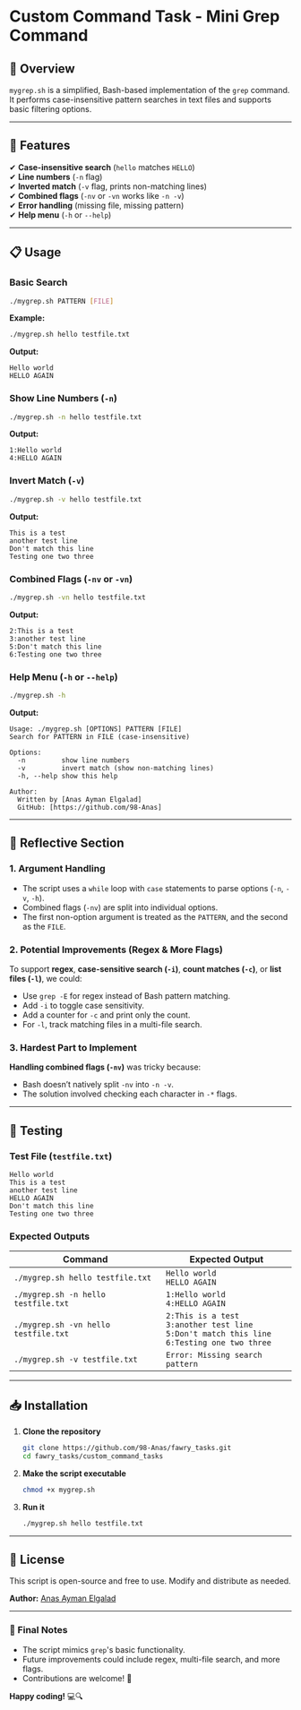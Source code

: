 # **Custom Command Task - Mini Grep Command**  

## **📌 Overview**  
`mygrep.sh` is a simplified, Bash-based implementation of the `grep` command. It performs case-insensitive pattern searches in text files and supports basic filtering options.  

---

## **🚀 Features**  
✔ **Case-insensitive search** (`hello` matches `HELLO`)  
✔ **Line numbers** (`-n` flag)  
✔ **Inverted match** (`-v` flag, prints non-matching lines)  
✔ **Combined flags** (`-nv` or `-vn` works like `-n -v`)  
✔ **Error handling** (missing file, missing pattern)  
✔ **Help menu** (`-h` or `--help`)  

---

## **📋 Usage**  
### **Basic Search**  
```bash
./mygrep.sh PATTERN [FILE]
```
**Example:**  
```bash
./mygrep.sh hello testfile.txt
```
**Output:**  
```
Hello world
HELLO AGAIN
```

### **Show Line Numbers (`-n`)**  
```bash
./mygrep.sh -n hello testfile.txt
```
**Output:**  
```
1:Hello world
4:HELLO AGAIN
```

### **Invert Match (`-v`)**  
```bash
./mygrep.sh -v hello testfile.txt
```
**Output:**  
```
This is a test
another test line
Don't match this line
Testing one two three
```

### **Combined Flags (`-nv` or `-vn`)**  
```bash
./mygrep.sh -vn hello testfile.txt
```
**Output:**  
```
2:This is a test
3:another test line
5:Don't match this line
6:Testing one two three
```

### **Help Menu (`-h` or `--help`)**  
```bash
./mygrep.sh -h
```
**Output:**  
```
Usage: ./mygrep.sh [OPTIONS] PATTERN [FILE]
Search for PATTERN in FILE (case-insensitive)

Options:
  -n         show line numbers
  -v         invert match (show non-matching lines)
  -h, --help show this help

Author:
  Written by [Anas Ayman Elgalad]
  GitHub: [https://github.com/98-Anas]
```

---

## **🧠 Reflective Section**  

### **1. Argument Handling**  
- The script uses a `while` loop with `case` statements to parse options (`-n`, `-v`, `-h`).  
- Combined flags (`-nv`) are split into individual options.  
- The first non-option argument is treated as the `PATTERN`, and the second as the `FILE`.  

### **2. Potential Improvements (Regex & More Flags)**  
To support **regex**, **case-sensitive search (`-i`)**, **count matches (`-c`)**, or **list files (`-l`)**, we could:  
- Use `grep -E` for regex instead of Bash pattern matching.  
- Add `-i` to toggle case sensitivity.  
- Add a counter for `-c` and print only the count.  
- For `-l`, track matching files in a multi-file search.  

### **3. Hardest Part to Implement**  
**Handling combined flags (`-nv`)** was tricky because:  
- Bash doesn’t natively split `-nv` into `-n -v`.  
- The solution involved checking each character in `-*` flags.  

---

## **🔧 Testing**  
### **Test File (`testfile.txt`)**  
```
Hello world
This is a test
another test line
HELLO AGAIN
Don't match this line
Testing one two three
```

### **Expected Outputs**  
| Command | Expected Output |
|---------|----------------|
| `./mygrep.sh hello testfile.txt` | `Hello world`<br>`HELLO AGAIN` |
| `./mygrep.sh -n hello testfile.txt` | `1:Hello world`<br>`4:HELLO AGAIN` |
| `./mygrep.sh -vn hello testfile.txt` | `2:This is a test`<br>`3:another test line`<br>`5:Don't match this line`<br>`6:Testing one two three` |
| `./mygrep.sh -v testfile.txt` | `Error: Missing search pattern` |

---

## **📥 Installation**  
1. **Clone the repository**  
   ```bash
   git clone https://github.com/98-Anas/fawry_tasks.git
   cd fawry_tasks/custom_command_tasks
   ```
2. **Make the script executable**  
   ```bash
   chmod +x mygrep.sh
   ```
3. **Run it**  
   ```bash
   ./mygrep.sh hello testfile.txt
   ```

---

## **📜 License**  
This script is open-source and free to use. Modify and distribute as needed.  

**Author:** [Anas Ayman Elgalad](https://github.com/98-Anas)  

---

### **🎯 Final Notes**  
- The script mimics `grep`'s basic functionality.  
- Future improvements could include regex, multi-file search, and more flags.  
- Contributions are welcome! 🚀  

**Happy coding!** 💻🔍
